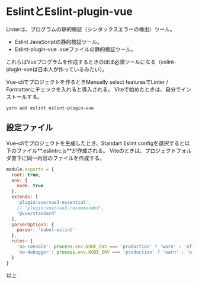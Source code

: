 # EslintとEslint-plugin-vue

Linterは、プログラムの静的検証（シンタックスエラーの検出）ツール。

- Eslint JavaScriptの静的検証ツール。
- Eslint-plugin-vue .vueファイルの静的検証ツール。

これらはVueプログラムを作成するときのほぼ必須ツールになる（eslint-plugin-vueは日本人が作っているみたい）。

Vue-cliでプロジェクトを作るときManually select featuresでLinter / Formatterにチェックを入れると導入される。
Viteで始めたときは、自分でインストールする。

```shell
yarn add eslint eslint-plugin-vue
```

## 設定ファイル

Vue-cliでプロジェクトを生成したとき、Standart Eslint configを選択すると以下のファイル**.eslintrc.js**が作成される。
Viteのときは、プロジェクトフォルダ直下に同一内容のファイルを作成する。

```js
module.exports = {
  root: true,
  env: {
    node: true
  },
  extends: [
    'plugin:vue/vue3-essential',
    // 'plugin:vue/vue3-recommended',
    '@vue/standard'
  ],
  parserOptions: {
    parser: 'babel-eslint'
  },
  rules: {
    'no-console': process.env.NODE_ENV === 'production' ? 'warn' : 'off',
    'no-debugger': process.env.NODE_ENV === 'production' ? 'warn' : 'off'
  }
}
```



以上
